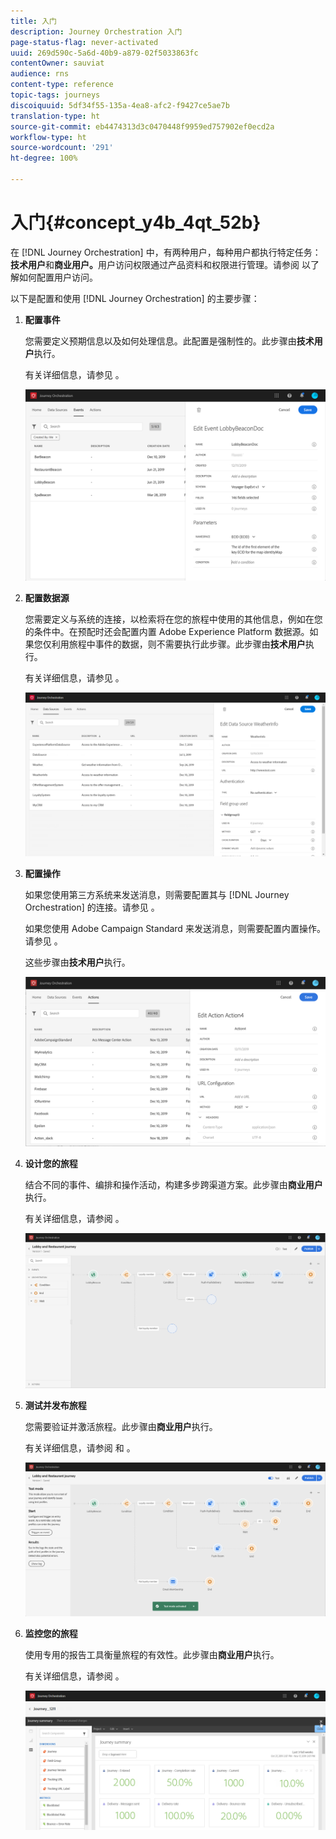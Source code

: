 ```yaml
---
title: 入门
description: Journey Orchestration 入门
page-status-flag: never-activated
uuid: 269d590c-5a6d-40b9-a879-02f5033863fc
contentOwner: sauviat
audience: rns
content-type: reference
topic-tags: journeys
discoiquuid: 5df34f55-135a-4ea8-afc2-f9427ce5ae7b
translation-type: ht
source-git-commit: eb4474313d3c0470448f9959ed757902ef0ecd2a
workflow-type: ht
source-wordcount: '291'
ht-degree: 100%

---
```



# 入门{#concept_y4b_4qt_52b}

在 [!DNL Journey Orchestration] 中，有两种用户，每种用户都执行特定任务：**技术用户**&#x200B;和&#x200B;**商业用户。**&#x200B;用户访问权限通过产品资料和权限进行管理。请参阅 [](../about/access-management.md)以了解如何配置用户访问。

以下是配置和使用 [!DNL Journey Orchestration] 的主要步骤：

1. **配置事件**

   您需要定义预期信息以及如何处理信息。此配置是强制性的。此步骤由&#x200B;**技术用户**&#x200B;执行。

   有关详细信息，请参见 [](../event/about-events.md)。

   ![](../assets/journey7.png)

1. **配置数据源**

   您需要定义与系统的连接，以检索将在您的旅程中使用的其他信息，例如在您的条件中。在预配时还会配置内置 Adobe Experience Platform 数据源。如果您仅利用旅程中事件的数据，则不需要执行此步骤。此步骤由&#x200B;**技术用户**&#x200B;执行。

   有关详细信息，请参见 [](../datasource/about-data-sources.md)。

   ![](../assets/journey22.png)

1. **配置操作**

   如果您使用第三方系统来发送消息，则需要配置其与 [!DNL Journey Orchestration] 的连接。请参见 [](../action/about-custom-action-configuration.md)。

   如果您使用 Adobe Campaign Standard 来发送消息，则需要配置内置操作。请参见 [](../action/working-with-adobe-campaign.md)。

   这些步骤由&#x200B;**技术用户**&#x200B;执行。

   ![](../assets/custom2.png)

1. **设计您的旅程**

   结合不同的事件、编排和操作活动，构建多步跨渠道方案。此步骤由&#x200B;**商业用户**&#x200B;执行。

   有关详细信息，请参阅 [](../building-journeys/journey.md)。

   ![](../assets/journeyuc2_24.png)

1. **测试并发布旅程**

   您需要验证并激活旅程。此步骤由&#x200B;**商业用户**&#x200B;执行。

   有关详细信息，请参阅 [](../building-journeys/testing-the-journey.md)和 [](../building-journeys/publishing-the-journey.md)。

   ![](../assets/journeyuc2_32bis.png)

1. **监控您的旅程**

   使用专用的报告工具衡量旅程的有效性。此步骤由&#x200B;**商业用户**&#x200B;执行。

   有关详细信息，请参阅 [](../reporting/about-journey-reports.md)。

   ![](../assets/dynamic_report_journey_12.png)

